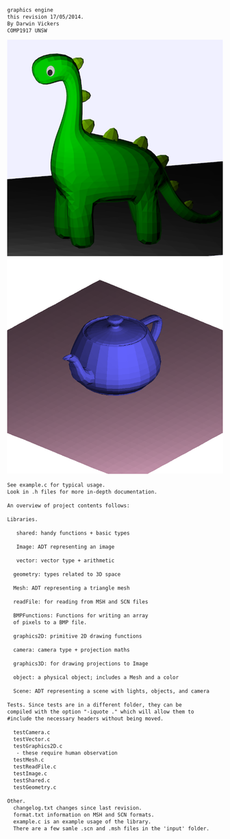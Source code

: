     graphics engine
    this revision 17/05/2014.
    By Darwin Vickers
    COMP1917 UNSW

![dinosaur](output/dinosaur.bmp)
![teapot](output/teapot.bmp)

    See example.c for typical usage.
    Look in .h files for more in-depth documentation.

    An overview of project contents follows:

    Libraries.

       shared: handy functions + basic types

       Image: ADT representing an image

       vector: vector type + arithmetic

      geometry: types related to 3D space

      Mesh: ADT representing a triangle mesh

      readFile: for reading from MSH and SCN files

      BMPFunctions: Functions for writing an array
      of pixels to a BMP file.

      graphics2D: primitive 2D drawing functions

      camera: camera type + projection maths

      graphics3D: for drawing projections to Image

      object: a physical object; includes a Mesh and a color

      Scene: ADT representing a scene with lights, objects, and camera

    Tests. Since tests are in a different folder, they can be
    compiled with the option "-iquote ." which will allow them to
    #include the necessary headers without being moved.

      testCamera.c
      testVector.c
      testGraphics2D.c
       - these require human observation
      testMesh.c
      testReadFile.c
      testImage.c
      testShared.c
      testGeometry.c

    Other.
      changelog.txt changes since last revision.
      format.txt information on MSH and SCN formats.
      example.c is an example usage of the library.
      There are a few samle .scn and .msh files in the 'input' folder.
